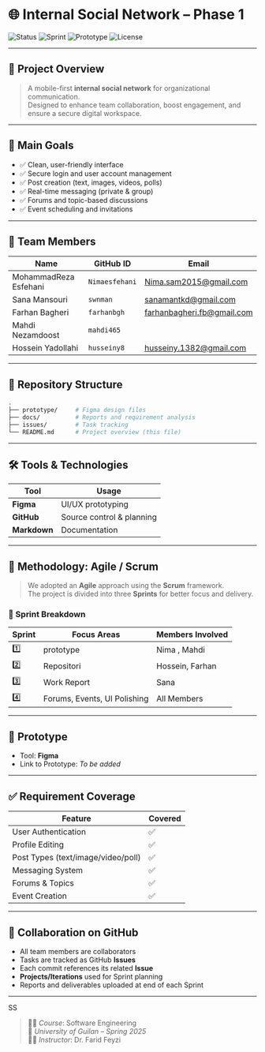 
# 🌐 Internal Social Network – Phase 1

![Status](https://img.shields.io/badge/Status-Active-brightgreen)
![Sprint](https://img.shields.io/badge/Current_Sprint-1-blue)
![Prototype](https://img.shields.io/badge/Prototype-Figma-blue)
![License](https://img.shields.io/badge/License-Academic-white?style=flat&logoColor=blue)

---

## 🧾 Project Overview

> A mobile-first **internal social network** for organizational communication.  
> Designed to enhance team collaboration, boost engagement, and ensure a secure digital workspace.

---

## 🎯 Main Goals

- ✅ Clean, user-friendly interface
- ✅ Secure login and user account management
- ✅ Post creation (text, images, videos, polls)
- ✅ Real-time messaging (private & group)
- ✅ Forums and topic-based discussions
- ✅ Event scheduling and invitations

---

## 👥 Team Members

| Name             | GitHub ID          | Email                        |
|------------------|--------------------|------------------------------|
|   MohammadReza Esfehani   | `Nimaesfehani`         | Nima.sam2015@gmail.com      |
|   Sana Mansouri   | `swnman`   | sanamantkd@gmail.com        |
|   Farhan Bagheri   | `farhanbgh` | farhanbagheri.fb@gmail.com    |
|   Mahdi Nezamdoost   | `mahdi465`  |  |
|   Hossein Yadollahi   | `husseiny8`         | husseiny.1382@gmail.com      |

---

## 📁 Repository Structure

```bash
.
├── prototype/     # Figma design files
├── docs/          # Reports and requirement analysis
├── issues/        # Task tracking
└── README.md      # Project overview (this file)
```

---

## 🛠 Tools & Technologies

| Tool     | Usage                      |
|----------|----------------------------|
| **Figma**    | UI/UX prototyping         |
| **GitHub**   | Source control & planning |
| **Markdown** | Documentation             |

---

## 📐 Methodology: Agile / Scrum

> We adopted an **Agile** approach using the **Scrum** framework.  
> The project is divided into three **Sprints** for better focus and delivery.

### 🔁 Sprint Breakdown

| Sprint | Focus Areas                              | Members Involved       |
|--------|-------------------------------------------|-------------------------|
| 1️⃣     |         prototype     | Nima , Mahdi         |
| 2️⃣     | Repositori         | Hossein, Farhan             |
| 3️⃣     | Work Report         | Sana             |
| 4️⃣     | Forums, Events, UI Polishing            | All Members             |


---

## 🧪 Prototype

- Tool: **Figma**
- Link to Prototype: _To be added_

---

## ✅ Requirement Coverage

| Feature               | Covered |
|------------------------|---------|
| User Authentication    | ✅      |
| Profile Editing        | ✅      |
| Post Types (text/image/video/poll) | ✅ |
| Messaging System       | ✅      |
| Forums & Topics        | ✅      |
| Event Creation         | ✅      |

---

## 📎 Collaboration on GitHub

- All team members are collaborators
- Tasks are tracked as GitHub **Issues**
- Each commit references its related **Issue**
- **Projects/Iterations** used for Sprint planning
- Reports and deliverables uploaded at end of each Sprint

---
SS

> 🧑‍🏫 _Course_: Software Engineering  
> 🏫 _University of Guilan – Spring 2025_  
> 👨‍🏫 _Instructor_: Dr. Farid Feyzi  
